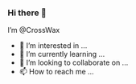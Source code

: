 ### Hi there 👋
I’m @CrossWax
- 👀 I’m interested in ...
- 🌱 I’m currently learning ...
- 💞️ I’m looking to collaborate on ...
- 📫 How to reach me ...

<!---
CrossWax/CrossWax is a ✨ special ✨ repository because its `README.md` (this file) appears on your GitHub profile.
You can click the Preview link to take a look at your changes.
--->
